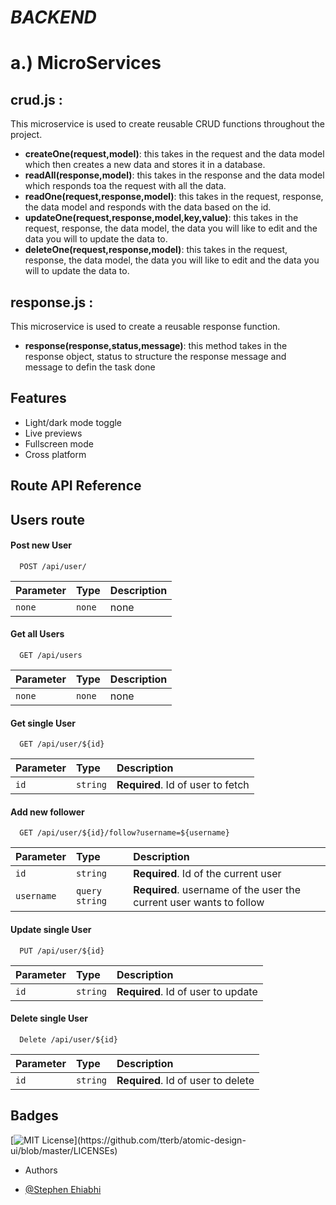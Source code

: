 # _**BACKEND**_

# a.) MicroServices
## **crud.js** : 
This microservice is used to create reusable CRUD functions throughout the project.
- **createOne(request,model)**: this takes in the request and the data model which then creates a new data and stores it in a database.
- **readAll(response,model)**: this takes in the response and the data model which responds toa the request with all the data.
- **readOne(request,response,model)**: this takes in the request, response, the data model and responds with the data based on the id.
- **updateOne(request,response,model,key,value)**: this takes in the request, response, the data model, the data you will like to edit and the data you will to update the data to.
- **deleteOne(request,response,model)**: this takes in the request, response, the data model, the data you will like to edit and the data you will to update the data to.

## **response.js** :
This microservice is used to create a reusable response function.
- **response(response,status,message)**: this method takes in the response object, status to structure the response message and message to defin the task done
## Features

- Light/dark mode toggle
- Live previews
- Fullscreen mode
- Cross platform


## Route API Reference
## Users route

#### Post new User

```http
  POST /api/user/
```

| Parameter | Type     | Description                       |
| :-------- | :------- | :-------------------------------- |
| `none`      | `none` | none |

#### Get all Users

```http
  GET /api/users
```
| Parameter | Type     | Description                       |
| :-------- | :------- | :-------------------------------- |
| `none`      | `none` | none |

#### Get single User

```http
  GET /api/user/${id}
```

| Parameter | Type     | Description                       |
| :-------- | :------- | :-------------------------------- |
| `id`      | `string` | **Required**. Id of user to fetch |

#### Add new follower

```http
  GET /api/user/${id}/follow?username=${username}
```

| Parameter | Type     | Description                       |
| :-------- | :------- | :-------------------------------- |
| `id`      | `string` | **Required**. Id of the current user |
| `username`  | `query string` | **Required**. username of the user the current user wants to follow |

#### Update single User

```http
  PUT /api/user/${id}
```

| Parameter | Type     | Description                       |
| :-------- | :------- | :-------------------------------- |
| `id`      | `string` | **Required**. Id of user to update |

#### Delete single User

```http
  Delete /api/user/${id}
```

| Parameter | Type     | Description                       |
| :-------- | :------- | :-------------------------------- |
| `id`      | `string` | **Required**. Id of user to delete |



## Badges

[![MIT License](https://img.shields.io/apm/l/atomic-design-ui.svg?)](https://github.com/tterb/atomic-design-ui/blob/master/LICENSEs)

- Authors

- [@Stephen Ehiabhi](https://www.github.com/stephen-ehiabhi)

